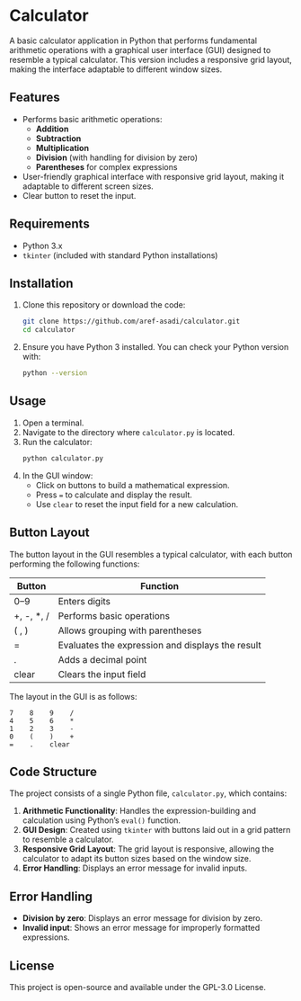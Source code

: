 # Calculator

A basic calculator application in Python that performs fundamental arithmetic operations with a graphical user interface (GUI) designed to resemble a typical calculator. This version includes a responsive grid layout, making the interface adaptable to different window sizes.

## Features
- Performs basic arithmetic operations:
  - **Addition**
  - **Subtraction**
  - **Multiplication**
  - **Division** (with handling for division by zero)
  - **Parentheses** for complex expressions
- User-friendly graphical interface with responsive grid layout, making it adaptable to different screen sizes.
- Clear button to reset the input.

## Requirements
- Python 3.x
- `tkinter` (included with standard Python installations)

## Installation

1. Clone this repository or download the code:
   ```bash
   git clone https://github.com/aref-asadi/calculator.git
   cd calculator
   ```

2. Ensure you have Python 3 installed. You can check your Python version with:
   ```bash
   python --version
   ```

## Usage

1. Open a terminal.
2. Navigate to the directory where `calculator.py` is located.
3. Run the calculator:
   ```bash
   python calculator.py
   ```
4. In the GUI window:
   - Click on buttons to build a mathematical expression.
   - Press `=` to calculate and display the result.
   - Use `clear` to reset the input field for a new calculation.

## Button Layout

The button layout in the GUI resembles a typical calculator, with each button performing the following functions:

| Button | Function               |
|--------|-------------------------|
| 0–9    | Enters digits          |
| +, -, *, / | Performs basic operations |
| ( , )  | Allows grouping with parentheses |
| =      | Evaluates the expression and displays the result |
| .      | Adds a decimal point    |
| clear  | Clears the input field |

The layout in the GUI is as follows:

```plaintext
7    8    9    /
4    5    6    *
1    2    3    -
0    (    )    +
=    .    clear
```

## Code Structure

The project consists of a single Python file, `calculator.py`, which contains:
1. **Arithmetic Functionality**: Handles the expression-building and calculation using Python’s `eval()` function.
2. **GUI Design**: Created using `tkinter` with buttons laid out in a grid pattern to resemble a calculator.
3. **Responsive Grid Layout**: The grid layout is responsive, allowing the calculator to adapt its button sizes based on the window size.
4. **Error Handling**: Displays an error message for invalid inputs.

## Error Handling

- **Division by zero**: Displays an error message for division by zero.
- **Invalid input**: Shows an error message for improperly formatted expressions.

## License
This project is open-source and available under the GPL-3.0 License.